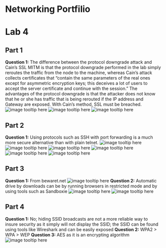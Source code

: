 # Networking Portfilio

# Lab 4 
## Part 1
**Question 1:** The difference between the protocol downgrade attack and Cain’s SSL MITM is that the protocol downgrade performed in the lab simply reroutes the traffic from the node to the machine, whereas Cain’s attack collects certificates that “contain the same parameters of the real ones except for asymmetric encryption keys; this deceives a lot of users to accept the server certificate and continue with the session.” The advantages of the protocol downgrade is that the attacker does not know that he or she has traffic that is being rerouted if the IP address and Gateway are exposed. With Cain’s method, SSL must be breached.
![image tooltip here](/docs/imgs/1an.png)
![image tooltip here](/docs/imgs/1bn.png)
![image tooltip here](/docs/imgs/1cn.png)

## Part 2
**Question 1:** Using protocols such as SSH with port forwarding is a much more secure alternative than with plain telnet.
![image tooltip here](/docs/imgs/2an.png)
![image tooltip here](/docs/imgs/2bn.png)
![image tooltip here](/docs/imgs/2cn.png)
![image tooltip here](/docs/imgs/2dn.png)
![image tooltip here](/docs/imgs/2en.png)
![image tooltip here](/docs/imgs/2fn.png)

## Part 3
**Question 1:** From bewaret.net
![image tooltip here](/docs/imgs/3an.png)
**Question 2:** Automatic drive by downloads can be by running browsers in restricted mode and by using tools such as Sandboxie
![image tooltip here](/docs/imgs/3bn.png)
![image tooltip here](/docs/imgs/3cn.png)

## Part 4
 **Question 1:** No; hiding SSID broadcasts are not a more reliable way to insure security as it simply will not display the SSID; the SSID can be found using tools like Wireshark and can be easily exposed
 **Question 2:** WPA2 > WPA > WEP
 **Question 3:** AES as it is an encrypting algorithm
![image tooltip here](/docs/imgs/4an.png)


